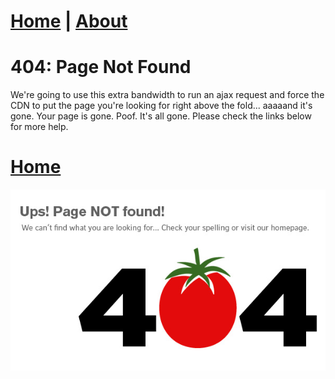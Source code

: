 # [Home](https://ga0wei.github.io/)    |   [About](about)

# 404: Page Not Found



We're going to use this extra bandwidth to run an ajax request and force the CDN to put the page you're looking for right above the fold... aaaaand it's gone. Your page is gone. Poof. It's all gone. Please check the links below for more help.

# [Home](https://ga0wei.github.io/)

![404](assets/404.jpg)